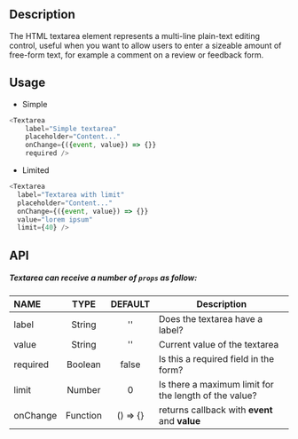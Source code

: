 
## Description

The HTML textarea element represents a multi-line plain-text editing control, useful when you want to allow users to enter a sizeable amount of free-form text, for example a comment on a review or feedback form.

## Usage

* Simple

```js
<Textarea
    label="Simple textarea"
    placeholder="Content..."
    onChange={({event, value}) => {}}
    required />
```

* Limited

```js
<Textarea
  label="Textarea with limit"
  placeholder="Content..."
  onChange={({event, value}) => {}}
  value="lorem ipsum"
  limit={40} />
```

## API

##### Textarea can receive a number of `props` as follow:


| NAME   | TYPE | DEFAULT | Description |
| :---  | :---:  | :---: | ------- |
| label | String | ''      | Does the textarea have a label? |
| value | String | ''  | Current value of the textarea |
| required | Boolean | false      | Is this a required field in the form? |
| limit | Number | 0      | Is there a maximum limit for the length of the value? |
| onChange | Function | () => {}     | returns callback with **event** and **value** |

